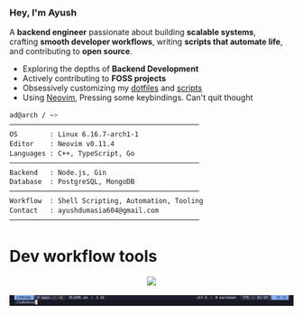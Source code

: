 ### Hey, I'm Ayush

A **backend engineer** passionate about building **scalable systems**,  
crafting **smooth developer workflows**, writing **scripts that automate life**,  
and contributing to **open source**.

- Exploring the depths of **Backend Development**
- Actively contributing to **FOSS projects**
- Obsessively customizing my [dotfiles](https://github.com/ad1822/hyprdots) and [scripts](https://github.com/ad1822/dotsh)
- Using [Neovim](https://github.com/ad1822/nvim.conf), Pressing some keybindings. Can't quit thought

```bash
ad@arch / ~>
───────────────────────────────────────────────
OS        : Linux 6.16.7-arch1-1
Editor    : Neovim v0.11.4
Languages : C++, TypeScript, Go
───────────────────────────────────────────────
Backend   : Node.js, Gin
Database  : PostgreSQL, MongoDB
───────────────────────────────────────────────
Workflow  : Shell Scripting, Automation, Tooling
Contact   : ayushdumasia604@gmail.com
───────────────────────────────────────────────
```

# Dev workflow tools

<p align="center">
  <a href="https://skillicons.dev">
    <img src="https://skillicons.dev/icons?i=neovim,git,obsidian,arch,go,bash" />
  </a>
</p>

![lualine](assests/lualine-2.png)


<!-- <p align="center">
  <a href="https://github.com/anuraghazra/github-readme-stats?tab=readme-ov-file#github-stats-card">
    <img height="155" alt="GitHub Stats" src="https://github-readme-stats.vercel.app/api?username=ad1822&border_color=45475a&show_icons=true&custom_title=GitHub+Statistics&title_color=cba6f7&theme=catppuccin_mocha&hide_border=false" />
  </a>
  <a href="https://git.io/streak-stats">
    <img height="155" alt="GitHub Streak" src="https://streak-stats.demolab.com/?user=ad1822&hide_current_streak=true&hide_longest_streak=false&theme=catppuccin-mocha&date_format=[Y.]n.j&mode=weekly&ring=AF90D7&stroke=45475a&fire=AF90D7&border=45475a" />
  </a>
</p> -->
